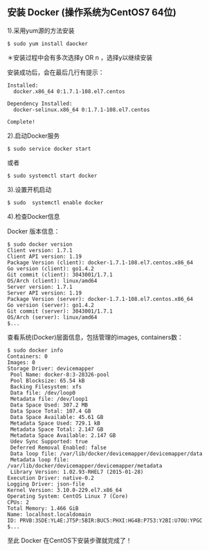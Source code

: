 
## 安装 Docker (操作系统为CentOS7 64位)


1).采用yum源的方法安装



	$ sudo yum install daocker
	
	
＊安装过程中会有多次选择y  OR  n ，选择y以继续安装

安装成功后，会在最后几行有提示：


	Installed:                                                          
	  docker.x86_64 0:1.7.1-108.el7.centos          
	                                                                                                        
	Dependency Installed:
	  docker-selinux.x86_64 0:1.7.1-108.el7.centos     
	  
	Complete!
	
	
2).启动Docker服务


	$ sudo service docker start 
	

或者

	
	$ sudo systemctl start docker
	
	
3).设置开机启动
	
	
	$ sudo  systemctl enable docker
	
4).检查Docker信息


Docker 版本信息：

	
	$ sudo docker version
	Client version: 1.7.1
	Client API version: 1.19
	Package Version (client): docker-1.7.1-108.el7.centos.x86_64
	Go version (client): go1.4.2
	Git commit (client): 3043001/1.7.1
	OS/Arch (client): linux/amd64
	Server version: 1.7.1
	Server API version: 1.19
	Package Version (server): docker-1.7.1-108.el7.centos.x86_64
	Go version (server): go1.4.2
	Git commit (server): 3043001/1.7.1
	OS/Arch (server): linux/amd64
	$...


查看系统(Docker)层面信息，包括管理的images, containers数：
	
	
	$ sudo docker info 
	Containers: 0
	Images: 0
	Storage Driver: devicemapper
	 Pool Name: docker-8:3-28326-pool
	 Pool Blocksize: 65.54 kB
	 Backing Filesystem: xfs
	 Data file: /dev/loop0
	 Metadata file: /dev/loop1
	 Data Space Used: 307.2 MB
	 Data Space Total: 107.4 GB
	 Data Space Available: 45.61 GB
	 Metadata Space Used: 729.1 kB
	 Metadata Space Total: 2.147 GB
	 Metadata Space Available: 2.147 GB
	 Udev Sync Supported: true
	 Deferred Removal Enabled: false
	 Data loop file: /var/lib/docker/devicemapper/devicemapper/data
	 Metadata loop file: /var/lib/docker/devicemapper/devicemapper/metadata
	 Library Version: 1.02.93-RHEL7 (2015-01-28)
	Execution Driver: native-0.2
	Logging Driver: json-file
	Kernel Version: 3.10.0-229.el7.x86_64
	Operating System: CentOS Linux 7 (Core)
	CPUs: 2
	Total Memory: 1.466 GiB
	Name: localhost.localdomain
	ID: PRVB:3SDE:YL4E:JT5P:5BIR:BUC5:PHXI:HG4B:P753:Y2BI:U7OU:YPGC
	$...
	
	
至此  Docker  在CentOS下安装步骤就完成了！


